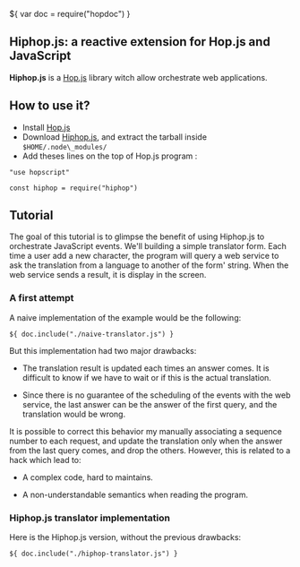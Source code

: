 ${ var doc = require("hopdoc") }

Hiphop.js: a reactive extension for Hop.js and JavaScript
---------------------------------------------------------

__Hiphop.js__ is a [Hop.js](http://hop-dev.inria.fr) library witch
allow orchestrate web applications.

## How to use it?

* Install [Hop.js](http://hop-dev.inria.fr)
* Download [Hiphop.js](), and extract the tarball inside
`$HOME/.node\_modules/`
* Add theses lines on the top of Hop.js program :
```hopscript
"use hopscript"

const hiphop = require("hiphop")
```

<!-- ## Hello world example -->

<!-- ```hopscript -->
<!-- var prg = -->
<!--   <hiphop.Module> -->
<!--     <hiphop.InputSignal name="IN"/> -->
<!--     <hiphop.OutputSignal name="OUT"/> -->
<!--     <hiphop.Loop> -->
<!--       <hiphop.Present signal="IN"> -->
<!--         <hiphop.Emit signal="OUT"/> -->
<!--       </hiphop.Present> -->
<!--       <hiphop.Pause/> -->
<!--     </hiphop.Loop> -->
<!--   </hiphop.Module>; -->

<!-- var machine = new hiphop.ReactiveMachine(prg, "Hello, world!"); -->

<!-- machine.addEventListener("OUT", function(evt) { -->
<!-- 	alert(evt.signalName + "emitted!"); -->
<!-- }); -->
<!-- machine.input("IN"); -->
<!-- machine.react(); -->
<!-- ``` -->

## Tutorial

The goal of this tutorial is to glimpse the benefit of using Hiphop.js
to orchestrate JavaScript events. We'll building a simple translator
form. Each time a user add a new character, the program will query a
web service to ask the translation from a language to another of the
form' string. When the web service sends a result, it is display in
the screen.

### A first attempt

A naive implementation of the example would be the following:

```hopscript
${ doc.include("./naive-translator.js") }
```

But this implementation had two major drawbacks:

* The translation result is updated each times an answer comes. It is
  difficult to know if we have to wait or if this is the actual
  translation.

* Since there is no guarantee of the scheduling of the events with the
  web service, the last answer can be the answer of the first query,
  and the translation would be wrong.

It is possible to correct this behavior my manually associating a
sequence number to each request, and update the translation only when
the answer from the last query comes, and drop the others. However,
this is related to a hack which lead to:

* A complex code, hard to maintains.

* A non-understandable semantics when reading the program.

### Hiphop.js translator implementation

Here is the Hiphop.js version, without the previous drawbacks:


```hopscript
${ doc.include("./hiphop-translator.js") }
```

